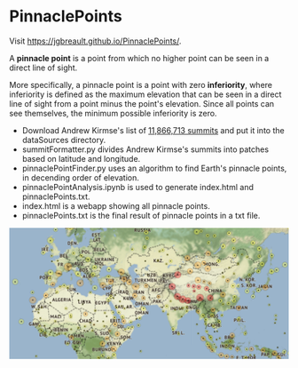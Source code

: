 # PinnaclePoints

Visit https://jgbreault.github.io/PinnaclePoints/.

A **pinnacle point** is a point from which no higher point can be seen in a direct line of sight.

More specifically, a pinnacle point is a point with zero **inferiority**, where inferiority is defined as the maximum elevation that can be seen in a direct line of sight from a point minus the point's elevation. Since all points can see themselves, the minimum possible inferiority is zero.

- Download Andrew Kirmse's list of <a href="https://www.andrewkirmse.com/prominence-update-2023#h.cap6s838fwux">11,866,713 summits</a> and put it into the dataSources directory.
- summitFormatter.py divides Andrew Kirmse's summits into patches based on latitude and longitude.
- pinnaclePointFinder.py uses an algorithm to find Earth's pinnacle points, in decending order of elevation.
- pinnaclePointAnalysis.ipynb is used to generate index.html and pinnaclePoints.txt.
- index.html is a webapp showing all pinnacle points.
- pinnaclePoints.txt is the final result of pinnacle points in a txt file.

![Image](https://github.com/jgbreault/PinnaclePoints/blob/main/misc/pinnaclePoints_afroeurasia.png)
